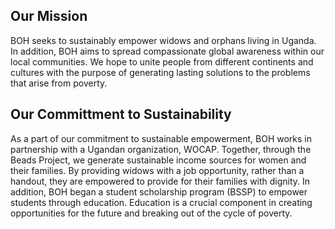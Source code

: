 ## Our Mission

BOH seeks to sustainably empower widows and orphans living in Uganda. In addition, BOH aims to spread compassionate global awareness within our local communities. We hope to unite people from different continents and cultures with the purpose of generating lasting solutions to the problems that arise from poverty.

## Our Committment to Sustainability

As a part of our commitment to sustainable empowerment, BOH works in partnership with a Ugandan organization, WOCAP. Together, through the Beads Project, we generate sustainable income sources for women and their families. By providing widows with a job opportunity, rather than a handout, they are empowered to provide for their families with dignity. In addition, BOH began a student scholarship program (BSSP) to empower students through education. Education is a crucial component in creating opportunities for the future and breaking out of the cycle of poverty.


